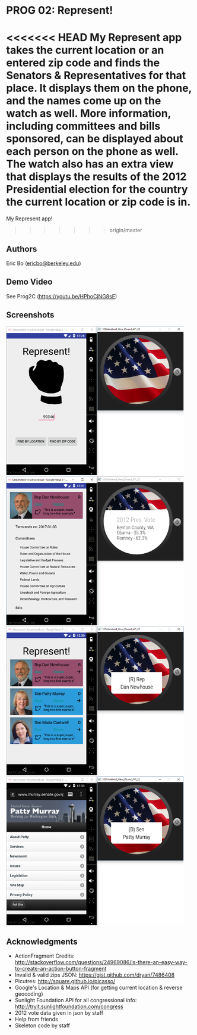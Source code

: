 # PROG 02: Represent!

<<<<<<< HEAD
My Represent app takes the current location or an entered zip code and finds the Senators & Representatives for that place. It displays them on the phone, and the names come up on the watch as well. More information, including committees and bills sponsored, can be displayed about each person on the phone as well. The watch also has an extra view that displays the results of the 2012 Presidential election for the country the current location or zip code is in.
=======
My Represent app!
>>>>>>> origin/master

## Authors

Eric Bo ([ericbo@berkeley.edu](mailto:ericbo@berkeley.edu))

## Demo Video

See Prog2C (https://youtu.be/HPhoCjNG8sE)

## Screenshots

<img src="screenshots/main.png" height="400" alt="Screenshot"/>
<img src="screenshots/detailed.png" height="400" alt="Screenshot"/>
<img src="screenshots/congressional.png" height="400" alt="Screenshot"/>
<img src="screenshots/website.png" height="400" alt="Screenshot"/>

## Acknowledgments

* ActionFragment Credits: http://stackoverflow.com/questions/24969086/is-there-an-easy-way-to-create-an-action-button-fragment
* Invalid & valid zips JSON: https://gist.github.com/dryan/7486408
* Picutres: http://square.github.io/picasso/
* Google's Location & Maps API (for getting current location & reverse geocoding)
* Sunlight Foundation API for all congressional info: http://tryit.sunlightfoundation.com/congress
* 2012 vote data given in json by staff
* Help from friends
* Skeleton code by staff
